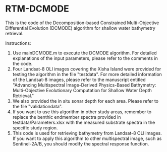 # RTM-DCMODE
This is the code of the Decomposition-based Constrained Multi-Objective Differential Evolution (DCMODE) algorithm for shallow water bathymetry retrieval.

Instructions:

1. Use mainDCMODE.m to execute the DCMODE algorithm. For detailed explanations of the input parameters, please refer to the comments in the code.
2. Four Landsat-8 OLI images covering the Xisha Island were provided for testing the algorithm in the file "testdata". For more detailed information of the Landsat-8 images, please refer to the manuscript entitled "Advancing Multispectral Image-Derived Physics-Based Bathymetry: Multi-Objective Evolutionary Computation for Shallow Water Depth Retrieval."
3. We also provided the in situ sonar depth for each area. Please refer to the file "validationdata".
4. If you want to use this algorithm in other study areas, remember to replace the benthic endmember spectra provided in testdata/Parameters.xlsx with the measured substrate spectra in the specific study region.
5. This code is used for retrieving bathymetry from Landsat-8 OLI images. If you want to apply this algorithm to other multispectral image, such as Sentinel-2A/B, you should modify the spectral response function.
